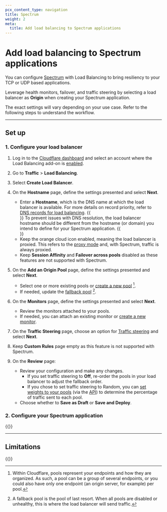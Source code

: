 ```yaml
---
pcx_content_type: navigation
title: Spectrum
weight: 2
meta:
  title: Add load balancing to Spectrum applications
---
```


# Add load balancing to Spectrum applications

You can configure [Spectrum](/spectrum/) with Load Balancing to bring resiliency to your TCP or UDP based applications.

Leverage health monitors, failover, and traffic steering by selecting a load balancer as **Origin** when creating your Spectrum application.

The exact settings will vary depending on your use case. Refer to the following steps to understand the workflow.

---

## Set up

### 1. Configure your load balancer

1. Log in to the [Cloudflare dashboard](https://dash.cloudflare.com/login) and select an account where the Load Balancing add-on is [enabled](/load-balancing/get-started/enable-load-balancing/).

1. Go to **Traffic** > **Load Balancing**.

2. Select **Create Load Balancer**.

3.  On the **Hostname** page, define the settings presented and select **Next**.
    *   Enter a **Hostname**, which is the DNS name at which the load balancer is available. For more details on record priority, refer to [DNS records for load balancing](/load-balancing/load-balancers/dns-records/).
    {{<Aside type="warning">}}
  To prevent issues with DNS resolution, the load balancer hostname should be different from the hostname (or domain) you intend to define for your Spectrum application.
    {{</Aside>}}
    *   Keep the orange cloud icon enabled, meaning the load balancer is proxied. This refers to the [proxy mode](/load-balancing/understand-basics/proxy-modes/) and, with Spectrum, traffic is always proxied.
    *   Keep **Session Affinity** and **Failover across pools** disabled as these features are not supported with Spectrum.

4.  On the **Add an Origin Pool** page, define the settings presented and select **Next**.
    *   Select one or more existing pools or [create a new pool](/load-balancing/pools/create-pool/#create-a-pool) [^1].
    *   If needed, update the [fallback pool](/load-balancing/understand-basics/health-details/#fallback-pools) [^2].

5.  On the **Monitors** page, define the settings presented and select **Next**.
    *   Review the monitors attached to your pools.
    *   If needed, you can attach an existing monitor or [create a new monitor](/load-balancing/monitors/create-monitor/#create-a-monitor).

6.  On the **Traffic Steering** page, choose an option for [Traffic steering](/load-balancing/understand-basics/traffic-steering/steering-policies/) and select **Next**.

7. Keep **Custom Rules** page empty as this feature is not supported with Spectrum.

8. On the **Review** page:
    *   Review your configuration and make any changes.
        * If you set traffic steering to **Off**, re-order the pools in your load balancer to adjust the fallback order.
        * If you chose to set traffic steering to Random, you can [set weights to your pools](/load-balancing/understand-basics/traffic-steering/steering-policies/standard-options/#random-steering) (via the [API](/api/operations/load-balancers-create-load-balancer)) to determine the percentage of traffic sent to each pool.
    *   Choose whether to **Save as Draft** or **Save and Deploy**.

### 2. Configure your Spectrum application

{{<render file="_spectrum-with-load-balancer-dash.md" productFolder="spectrum">}}

---

## Limitations

{{<render file="_spectrum-lb-limitations.md">}}

[^1]: Within Cloudflare, pools represent your endpoints and how they are organized. As such, a pool can be a group of several endpoints, or you could also have only one endpoint (an origin server, for example) per pool.
[^2]: A fallback pool is the pool of last resort. When all pools are disabled or unhealthy, this is where the load balancer will send traffic.
